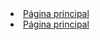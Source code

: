 <!DOCTYPE html>

  <head>
<li><a href="01.html">Página principal</a>  
  </head>
  <body background="01.gif">
 
 <li><a href="01.html">Página principal</a>   
  </body>
</html>
